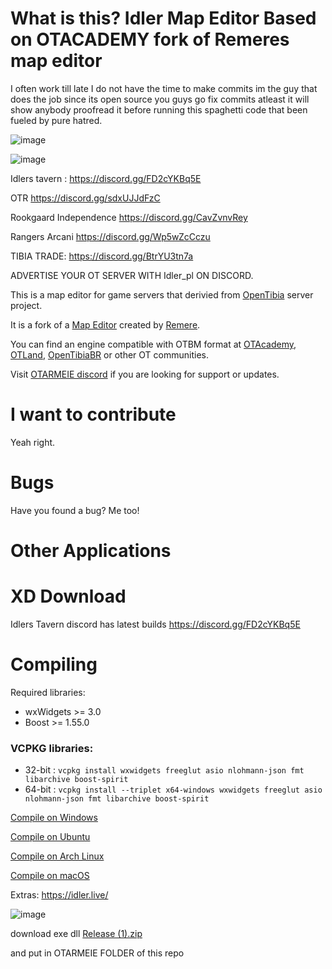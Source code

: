 What is this? Idler Map Editor Based on OTACADEMY fork of Remeres map editor
=============

I often work till late I do not have the time to make commits im the guy that does the job since its open source you guys go fix commits atleast it will show anybody proofread it before running this spaghetti code that been fueled by pure hatred.


![image](https://github.com/user-attachments/assets/fa261227-5d88-4d00-9c60-0f48e393adc5)


![image](https://github.com/user-attachments/assets/44c2defe-7cb3-4998-b371-15b1387a4b7f)


Idlers tavern : https://discord.gg/FD2cYKBq5E

OTR
https://discord.gg/sdxUJJdFzC

Rookgaard Independence
https://discord.gg/CavZvnvRey

Rangers Arcani
https://discord.gg/Wp5wZcCczu

TIBIA TRADE:
https://discord.gg/BtrYU3tn7a

ADVERTISE YOUR OT SERVER WITH Idler_pl ON DISCORD.

This is a map editor for game servers that derivied from [OpenTibia](https://github.com/opentibia/server) server project.

It is a fork of a [Map Editor](https://github.com/hampusborgos/rme) created by [Remere](https://github.com/hampusborgos).

You can find an engine compatible with OTBM format at [OTAcademy](https://github.com/OTAcademy), [OTLand](https://github.com/OTLand), [OpenTibiaBR](https://github.com/OpenTibiaBR) or other OT communities.

Visit [OTARMEIE discord](https://discord.gg/FD2cYKBq5E) if you are looking for support or updates.

I want to contribute
====================

Yeah right. 

Bugs
======

Have you found a bug? Me too!

Other Applications
==========
XD
Download
========

Idlers Tavern discord has latest builds
https://discord.gg/FD2cYKBq5E


Compiling
=========
Required libraries:
* wxWidgets >= 3.0
* Boost >= 1.55.0

### VCPKG libraries:
* 32-bit : `vcpkg install wxwidgets freeglut asio nlohmann-json fmt libarchive boost-spirit`
* 64-bit : `vcpkg install --triplet x64-windows wxwidgets freeglut asio nlohmann-json fmt libarchive boost-spirit`

[Compile on Windows](https://github.com/hjnilsson/rme/wiki/Compiling-on-Windows)

[Compile on Ubuntu](https://github.com/hjnilsson/rme/wiki/Compiling-on-Ubuntu)

[Compile on Arch Linux](https://github.com/hjnilsson/rme/wiki/Compiling-on-Arch-Linux)

[Compile on macOS](https://github.com/hjnilsson/rme/wiki/Compiling-on-macOS)

Extras:
https://idler.live/

![image](https://github.com/user-attachments/assets/aa00772e-8067-4b96-88b4-97dd0bbbb0f9)


download exe dll
[Release (1).zip](https://github.com/user-attachments/files/19621775/Release.1.zip)

and put in OTARMEIE FOLDER of this repo 

